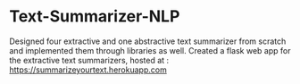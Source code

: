 # Text-Summarizer-NLP
Designed four extractive and one abstractive text summarizer from scratch and implemented them through libraries as well. 
Created a flask web app for the extractive text summarizers, hosted at : https://summarizeyourtext.herokuapp.com 
